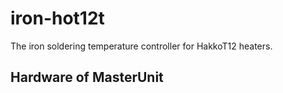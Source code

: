 # iron-hot12t

The iron soldering temperature controller for HakkoT12 heaters.


## Hardware of MasterUnit

